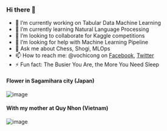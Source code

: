 ### Hi there 👋

<!--
**vochicong/vochicong** is a ✨ _special_ ✨ repository because its `README.md` (this file) appears on your GitHub profile.

Here are some ideas to get you started:
-->

- 🔭 I’m currently working on Tabular Data Machine Learning
- 🌱 I’m currently learning Natural Language Processing
- 👯 I’m looking to collaborate for Kaggle competitions
- 🤔 I’m looking for help with Machine Learning Pipeline
- 💬 Ask me about Chess, Shogi, MLOps
- 📫 How to reach me: @vochicong on [Facebook](https://www.facebook.com/vochicong), [Twitter](https://twitter.com/vochicong)
- ⚡ Fun fact: The Busier You Are, the More You Need Sleep

#### Flower in Sagamihara city (Japan)

![image](https://lh3.googleusercontent.com/pw/ACtC-3cSOOTFwVTdfLVftl59_209JitXihEglUm7ITvfzA4L-gBPaYv2Z_-WhRVhwGlzZT3H1L1EuoaTu2eRJ7HYm9pDqEzetgslPvdk3OBKatEEwTAdzlKs0_PlDHdgnwqeekysJ66V-osGdpR0kw9i5mWP=w2128-h1596-no?authuser=0)

#### With my mother at Quy Nhon (Vietnam)
![image](https://scontent-nrt1-1.xx.fbcdn.net/v/t1.0-9/83358176_1247790698750642_3613421643289853952_o.jpg?_nc_cat=108&_nc_sid=730e14&_nc_ohc=qlIoe0VKy2IAX-ri_V1&_nc_ht=scontent-nrt1-1.xx&oh=31117e6ec61bff4352dddc1a11d33a4e&oe=5F9346EF)
